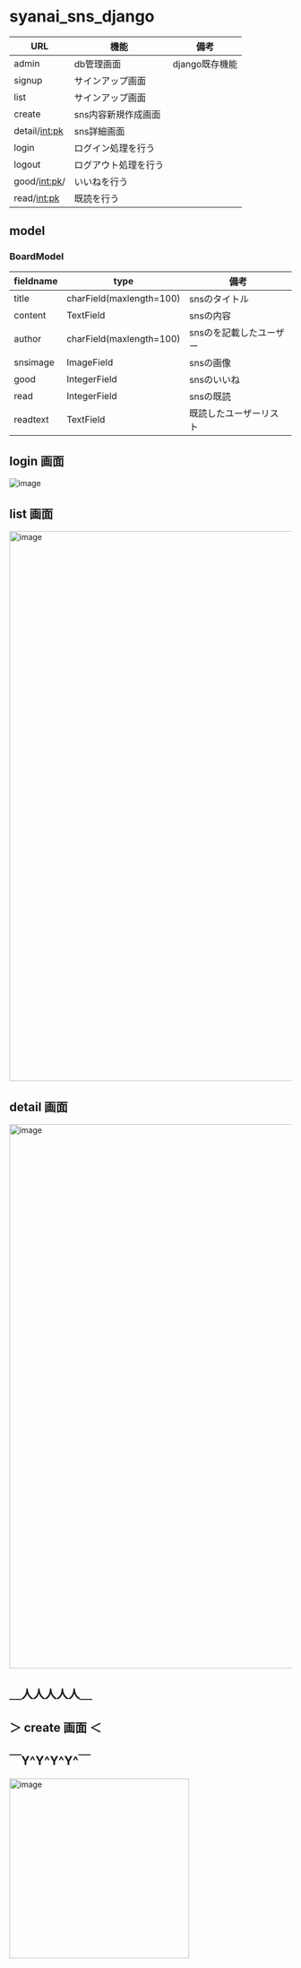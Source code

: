 # syanai_sns_django

|  URL | 機能 | 備考 |
| ---- | ------- | ---- |
| admin | db管理画面 | django既存機能 |
| signup | サインアップ画面 | |
| list | サインアップ画面 | |
| create | sns内容新規作成画面 | |
| detail/<int:pk> | sns詳細画面 | |
| login | ログイン処理を行う | |
| logout | ログアウト処理を行う | |
| good/<int:pk>/ | いいねを行う | |
| read/<int:pk> | 既読を行う | |

## model
### BoardModel
|  fieldname | type | 備考 |
| ---- | ------- | ---- |
| title | charField(maxlength=100) | snsのタイトル |
| content | TextField | snsの内容 |
| author | charField(maxlength=100) | snsのを記載したユーザー |
| snsimage | ImageField | snsの画像 |
| good | IntegerField | snsのいいね |
| read | IntegerField | snsの既読 |
| readtext | TextField | 既読したユーザーリスト |

## login 画面
![image](https://user-images.githubusercontent.com/77877016/226157824-9a22701d-1a6b-4c18-972e-ab3df3670a47.png)

## list 画面
<img width="981" alt="image" src="https://user-images.githubusercontent.com/77877016/226158584-5835b787-a895-4b86-8491-53800947e176.png">

## detail 画面
<img width="971" alt="image" src="https://user-images.githubusercontent.com/77877016/226158619-23969d37-392c-4e60-abbb-34a90306b535.png">

## ＿人人人人人＿
## ＞ create 画面 ＜
## ￣Y^Y^Y^Y^￣
<img width="321" alt="image" src="https://user-images.githubusercontent.com/77877016/226158655-3dd7129e-c698-4a4e-9813-b1f5f18f193f.png">

